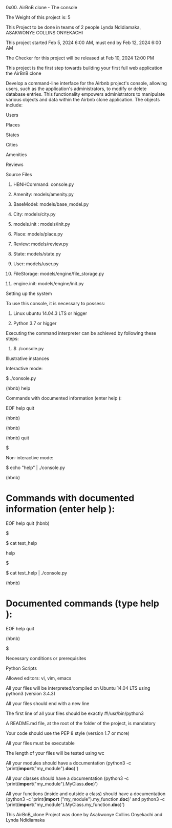 0x00. AirBnB clone - The console

The Weight of this project is: 5

This Project to be done in teams of 2 people Lynda Ndidiamaka, ASAKWONYE COLLINS ONYEKACHI

This project started Feb 5, 2024 6:00 AM, must end by Feb 12, 2024 6:00 AM

The Checker for this project will be released at Feb 10, 2024 12:00 PM

This project is the first step towards building your first full web application the AirBnB clone

Develop a command-line interface for the Airbnb project's console, allowing users, such as the application's administrators, to modify or delete database entries. This functionality empowers administrators to manipulate various objects and data within the Airbnb clone application. The objects include:

Users

Places

States

Cities

Amenities

Reviews

Source Files

1. HBNHCommand: console.py

2. Amenity: models/amenity.py

3. BaseModel: models/base_model.py

4. City: models/city.py

5. models.init : models/init.py

6. Place: models/place.py

7. Review: models/review.py

8. State: models/state.py

9. User: models/user.py

10. FileStorage: models/engine/file_storage.py

11. engine.init: models/engine/init.py

Setting up the system

To use this console, it is necessary to possess:

1. Linux ubuntu 14.04.3 LTS or higger

2. Python 3.7 or higger

Executing the command interpreter can be achieved by following these steps:

1. $ ./console.py

Illustrative instances

Interactive mode:

$ ./console.py

(hbnb) help

Commands with documented information (enter help <topic>):

EOF  help  quit

(hbnb)

(hbnb)

(hbnb) quit

$

Non-interactive mode:

$ echo "help" | ./console.py

(hbnb)

Commands with documented information (enter help <topic>):
========================================

EOF  help  quit
(hbnb) 

$

$ cat test_help

help

$

$ cat test_help | ./console.py

(hbnb)

Documented commands (type help <topic>):
========================================

EOF  help  quit

(hbnb)

$

Necessary conditions or prerequisites

Python Scripts

Allowed editors: vi, vim, emacs

All your files will be interpreted/compiled on Ubuntu 14.04 LTS using python3 (version 3.4.3)

All your files should end with a new line

The first line of all your files should be exactly #!/usr/bin/python3

A README.md file, at the root of the folder of the project, is mandatory

Your code should use the PEP 8 style (version 1.7 or more)

All your files must be executable

The length of your files will be tested using wc

All your modules should have a documentation (python3 -c 'print(__import__("my_module").__doc__)')

All your classes should have a documentation (python3 -c 'print(__import__("my_module").MyClass.__doc__)')

All your functions (inside and outside a class) should have a documentation (python3 -c 'print(__import__
("my_module").my_function.__doc__)' and python3 -c 'print(__import__("my_module").MyClass.my_function.__doc__)')

This AirBnB_clone Project was done by Asakwonye Collins Onyekachi and Lynda Ndidiamaka
